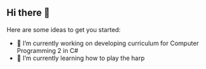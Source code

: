 ## Hi there 👋


Here are some ideas to get you started:

- 🔭 I’m currently working on developing curriculum for Computer Programming 2 in C#
- 🌱 I’m currently learning how to play the harp
<!-- 👯 I’m looking to collaborate on ...
- 🤔 I’m looking for help with ...
- 💬 Ask me about ...
- 📫 How to reach me: ...
- 😄 Pronouns: She / Her
- ⚡ Fun fact: 
-->
